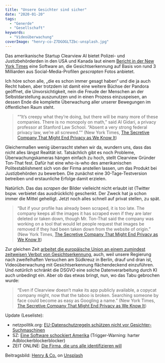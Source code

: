 ```yaml
---
title: "Unsere Gesichter sind sicher"
date: "2020-01-20"
tags:
  - "Generde"
  - "Gesellschaft"
keywords:
  - "Videoüberwachung"
coverImage: "henry-co-Z7DGOGLTZbc-unsplash.jpg"
---
```


Das amerikanische Startup Clearview AI bietet Polizei- und Justizbehörderden in den USA und Kanada laut einem [Bericht in der New York Times](https://www.nytimes.com/2020/01/18/technology/clearview-privacy-facial-recognition.html) eine Software an, die Gesichtserkennung auf Basis von rund 3 Milliarden aus Social-Media-Profilen _gescrapten_ Fotos anbietet.

Ich höre schon alle, „die es schon immer gesagt haben“ und die ja auch Recht haben, aber trotzdem ist damit eine weitere Büchse der Pandora geöffnet, die Unvorsichtigkeit, nein die Freude der Menschen an der Selbstdarstellung auszunutzen und in einen Prozess einzuspeisen, an dessen Ende die komplette Überwachung aller unserer Bewegungen im öffentlichen Raum steht.

> ““It’s creepy what they’re doing, but there will be many more of these companies. There is no monopoly on math,” said Al Gidari, a privacy professor at Stanford Law School. “Absent a very strong federal privacy law, we’re all screwed.”” (New York Times, [The Secretive Company That Might End Privacy as We Know It](https://www.nytimes.com/2020/01/18/technology/clearview-privacy-facial-recognition.html))

Gleichermaßen wenig überrascht stehen wir da, wundern uns, dass das nicht alles längst Realität ist. Tatsächlich gibt es noch Probleme, Überwachungskameras hängen einfach zu hoch, stellt Clearview Gründer Ton-That fest. Dafür hat eine who-is-who des amerikanischen Politestablishment sich von der Firma anstellen lassen, um das Produkt bei Justizbehörden zu bewerben. Die zunächst eine 30-Tage-Testversion betreiben und erstaunliche Erfolge damit erzielen.

Natürlich. Das das _scrapen_ der Bilder vielleicht nicht erlaubt ist (Twitter bspw. verbietet das ausdrücklich) geschenkt. Der Zweck hat ja schon immer die Mittel geheiligt. Jetzt noch alles schnell auf privat stellen, zu spät.

> “But if your profile has already been scraped, it is too late. The company keeps all the images it has scraped even if they are later deleted or taken down, though Mr. Ton-That said the company was working on a tool that would let people request that images be removed if they had been taken down from the website of origin.” (New York Times, [The Secretive Company That Might End Privacy as We Know It](https://www.nytimes.com/2020/01/18/technology/clearview-privacy-facial-recognition.html))

Zur gleichen Zeit [arbeitet die europäische Union an einem zumindest zeitweisen Verbot von Gesichtserkennung](https://www.golem.de/news/kuenstliche-intelligenz-eu-erwaegt-verbot-von-gesichtserkennung-2001-146135.html), auch, weil unsere Regierung nach zweifelhaften Versuchen am Südkreuz in Berlin, drauf und dran ist, Videoüberwachung mit Gesichtserkennung flächendeckend einzuführen. Und _natürlich_ schränkt die DSGVO eine solche Datenverarbeitung durch KI auch unbedingt ein. Aber ob das etwas bringt, nun, wo das Tabu gebrochen wurde:

> “Even if Clearview doesn’t make its app publicly available, a copycat company might, now that the taboo is broken. Searching someone by face could become as easy as Googling a name.” (New York Times, [The Secretive Company That Might End Privacy as We Know It](https://www.nytimes.com/2020/01/18/technology/clearview-privacy-facial-recognition.html))

Update (Leseliste):

- netzpolitik.org: [EU-Datenschutzregeln schützen nicht vor Gesichter-Suchmaschinen](https://netzpolitik.org/2020/eu-datenschutzregeln-schuetzen-nicht-vor-gesichter-suchmaschinen/)
- SZ: [Eine Software schockiert Amerika](https://www.sueddeutsche.de/digital/gesichtserkennung-clearview-app-polizei-gesicht-1.4764389) (Trigger-Warning: harter Adblockerblockerblocker)
- ZEIT ONLINE: [Die Firma, die uns alle identifizieren will](https://www.zeit.de/digital/datenschutz/2020-01/gesichtserkennung-clearview-datenbank-fotos-algorithmen-datenschutz-privatsphaere/komplettansicht)

Beitragsbild: [Henry & Co.](https://unsplash.com/@hngstrm?utm_source=unsplash&utm_medium=referral&utm_content=creditCopyText) on [Unsplash](https://unsplash.com/?utm_source=unsplash&utm_medium=referral&utm_content=creditCopyText)

